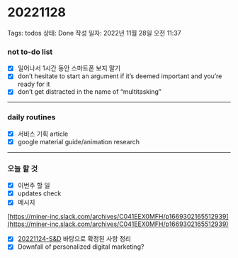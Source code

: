 # 20221128

Tags: todos
상태: Done
작성 일자: 2022년 11월 28일 오전 11:37

### not to-do list

- [x]  일어나서 1시간 동안 스마트폰 보지 말기
- [x]  don’t hesitate to start an argument if it’s deemed important and you’re ready for it
- [x]  don’t get distracted in the name of “multitasking”

---

### daily routines

- [x]  서비스 기획 article
- [x]  google material guide/animation research

---

### 오늘 할 것

- [x]  이번주 할 일
- [x]  updates check
- [x]  메시지

[https://miner-inc.slack.com/archives/C041EEX0MFH/p1669302165512939](https://miner-inc.slack.com/archives/C041EEX0MFH/p1669302165512939)

- [x]  [20221124-S&D](20221124-S&D%20152d69444a30441c89d0bfe83bf6ec0d.md) 바탕으로 확정된 사항 정리
- [x]  Downfall of personalized digital marketing?